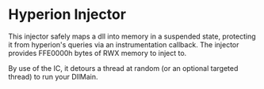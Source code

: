 # Hyperion Injector

This injector safely maps a dll into memory in a suspended state, protecting it from hyperion's queries via an instrumentation callback.
The injector provides FFE0000h bytes of RWX memory to inject to.

By use of the IC, it detours a thread at random (or an optional targeted thread) to run your DllMain.
